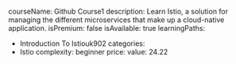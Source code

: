   courseName: Github Course1
  description: Learn Istio, a solution for managing the different microservices that make up a cloud-native application.
  isPremium: false
  isAvailable: true
  learningPaths:
  - Introduction To Istiouk902
  categories:
  - Istio
  complexity: beginner
  price:
    value: 24.22
